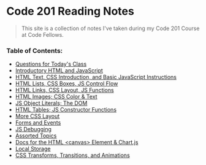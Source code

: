 # Code 201 Reading Notes
> This site is a collection of notes I've taken during my Code 201 Course at Code Fellows. 

### Table of Contents:
- [Questions for Today's Class](class-questions.md)
- [Introductory HTML and JavaScript](class-01.md)
- [HTML Text, CSS Introduction, and Basic JavaScript Instructions](class-02.md)
- [HTML Lists, CSS Boxes, JS Control Flow](class-03.md)
- [HTML Links, CSS Layout, JS Functions](class-04.md)
- [HTML Images; CSS Color & Text](class-05.md)
- [JS Object Literals; The DOM](class-06.md)
- [HTML Tables; JS Constructor Functions](class-07.md)
- [More CSS Layout](class-08.md)
- [Forms and Events](class-09.md)
- [JS Debugging](class-10.md)
- [Assorted Topics](class-11.md)
- [Docs for the HTML \<canvas> Element & Chart.js](class-12.md)
- [Local Storage]()
- [CSS Transforms, Transitions, and Animations]()

